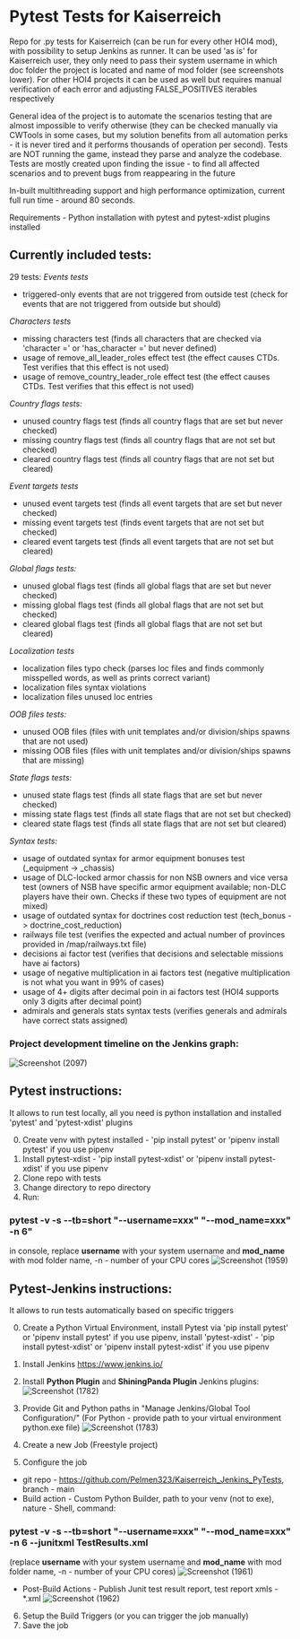 # Pytest Tests for Kaiserreich

Repo for .py tests for Kaiserreich (can be run for every other HOI4 mod), with possibility to setup Jenkins as runner.
It can be used 'as is' for Kaiserreich user, they only need to pass their system username in which doc folder the project is located and name of mod folder (see screenshots lower). For other HOI4 projects it can be used as well but requires manual verification of each error and adjusting FALSE_POSITIVES iterables respectively

General idea of the project is to automate the scenarios testing that are almost impossible to verify otherwise (they can be checked manually via CWTools in some cases, but my solution benefits from all automation perks - it is never tired and it performs thousands of operation per second). Tests are NOT running the game, instead they parse and analyze the codebase. Tests are mostly created upon finding the issue - to find all affected scenarios and to prevent bugs from reappearing in the future

In-built multithreading support and high performance optimization, current full run time - around 80 seconds.

Requirements - Python installation with pytest and pytest-xdist plugins installed

## Currently included tests:
29 tests:
*Events tests*
- triggered-only events that are not triggered from outside test (check for events that are not triggered from outside but should)

*Characters tests*
- missing characters test (finds all characters that are checked via 'character =' or 'has_character =' but never defined)
- usage of remove_all_leader_roles effect test (the effect causes CTDs. Test verifies that this effect is not used)
- usage of remove_country_leader_role effect test (the effect causes CTDs. Test verifies that this effect is not used)

*Country flags tests:*
- unused country flags test (finds all country flags that are set but never checked)
- missing country flags test (finds all country flags that are not set but checked)
- cleared country flags test (finds all country flags that are not set but cleared)

*Event targets tests*
- unused event targets test (finds all event targets that are set but never checked)
- missing event targets test (finds event targets that are not set but checked)
- cleared event targets test (finds all event targets that are not set but cleared)

*Global flags tests:*
- unused global flags test (finds all global flags that are set but never checked)
- missing global flags test (finds all global flags that are not set but checked)
- cleared global flags test (finds all global flags that are not set but cleared)

*Localization tests*
- localization files typo check (parses loc files and finds commonly misspelled words, as well as prints correct variant)
- localization files syntax violations
- localization files unused loc entries

*OOB files tests:*
- unused OOB files (files with unit templates and/or division/ships spawns that are not used)
- missing OOB files (files with unit templates and/or division/ships spawns that are missing)

*State flags tests:*
- unused state flags test (finds all state flags that are set but never checked)
- missing state flags test (finds all state flags that are not set but checked)
- cleared state flags test (finds all state flags that are not set but cleared)

*Syntax tests:*
- usage of outdated syntax for armor equipment bonuses test (_equipment -> _chassis)
- usage of DLC-locked armor chassis for non NSB owners and vice versa test (owners of NSB have specific armor equipment available; non-DLC players have their own. Checks if these two types of equipment are not mixed)
- usage of outdated syntax for doctrines cost reduction test (tech_bonus -> doctrine_cost_reduction)
- railways file test (verifies the expected and actual number of provinces provided in /map/railways.txt file)
- decisions ai factor test (verifies that decisions and selectable missions have ai factors)
- usage of negative multiplication in ai factors test (negative multiplication is not what you want in 99% of cases)
- usage of 4+ digits after decimal poin in ai factors test (HOI4 supports only 3 digits after decimal point)
- admirals and generals stats syntax tests (verifies generals and admirals have correct stats assigned)


### Project development timeline on the Jenkins graph:

![Screenshot (2097)](https://user-images.githubusercontent.com/43440389/152693376-70aae182-df4f-4648-ab72-5d3a1c3b097d.png)




## Pytest instructions:
It allows to run test locally, all you need is python installation and installed 'pytest' and 'pytest-xdist' plugins

0. Create venv with pytest installed - 'pip install pytest' or 'pipenv install pytest' if you use pipenv
1. Install pytest-xdist - 'pip install pytest-xdist' or 'pipenv install pytest-xdist' if you use pipenv
2. Clone repo with tests
3. Change directory to repo directory
4. Run:
### pytest -v -s --tb=short "--username=xxx" "--mod_name=xxx" -n 6"
in console, replace **username** with your system username and **mod_name** with mod folder name, -n - number of your CPU cores
![Screenshot (1959)](https://user-images.githubusercontent.com/43440389/151341518-cf21b401-3c90-459d-80ce-02385a0166fe.png)


## Pytest-Jenkins instructions:
It allows to run tests automatically based on specific triggers

0. Create a Python Virtual Environment, install Pytest via 'pip install pytest' or 'pipenv install pytest' if you use pipenv, install 'pytest-xdist' - 'pip install pytest-xdist' or 'pipenv install pytest-xdist' if you use pipenv
1. Install Jenkins https://www.jenkins.io/
2. Install **Python Plugin** and **ShiningPanda Plugin** Jenkins plugins:
![Screenshot (1782)](https://user-images.githubusercontent.com/43440389/148402585-b2eaa6d6-7496-4b11-8643-1b1b17fa87ff.png)

3. Provide Git and Python paths in "Manage Jenkins/Global Tool Configuration/" (For Python - provide path to your virtual environment python.exe file)
![Screenshot (1783)](https://user-images.githubusercontent.com/43440389/148402687-6e20b249-e248-46b8-bca6-39af6920626f.png)

4. Create a new Job (Freestyle project)
5. Configure the job
- git repo - https://github.com/Pelmen323/Kaiserreich_Jenkins_PyTests, branch - main
- Build action - Custom Python Builder, path to your venv (not to exe), nature - Shell, command:
### pytest -v -s --tb=short "--username=xxx" "--mod_name=xxx" -n 6 --junitxml TestResults.xml
(replace **username** with your system username and **mod_name** with mod folder name, -n - number of your CPU cores)
![Screenshot (1961)](https://user-images.githubusercontent.com/43440389/151342210-319f1f31-e817-4283-8462-4279b4aa4e01.png)
- Post-Build Actions - Publish Junit test result report, test report xmls - *.xml
![Screenshot (1962)](https://user-images.githubusercontent.com/43440389/151342304-4a1a4855-e3b0-4ad5-ab7e-d75877be3084.png)

6. Setup the Build Triggers (or you can trigger the job manually)
7. Save the job
